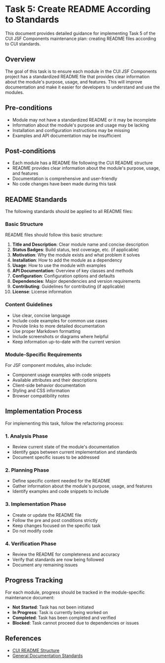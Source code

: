 # Task 5: Create README According to Standards

This document provides detailed guidance for implementing Task 5 of the CUI JSF Components maintenance plan: creating README files according to CUI standards.

## Overview

The goal of this task is to ensure each module in the CUI JSF Components project has a standardized README file that provides clear information about the module's purpose, usage, and features. This will improve documentation and make it easier for developers to understand and use the modules.

## Pre-conditions

- Module may not have a standardized README or it may be incomplete
- Information about the module's purpose and usage may be lacking
- Installation and configuration instructions may be missing
- Examples and API documentation may be insufficient

## Post-conditions

- Each module has a README file following the CUI README structure
- README provides clear information about the module's purpose, usage, and features
- Documentation is comprehensive and user-friendly
- No code changes have been made during this task

## README Standards

The following standards should be applied to all README files:

### Basic Structure

README files should follow this basic structure:

1. **Title and Description**: Clear module name and concise description
2. **Status Badges**: Build status, test coverage, etc. (if applicable)
3. **Motivation**: Why the module exists and what problem it solves
4. **Installation**: How to add the module as a dependency
5. **Usage**: How to use the module with examples
6. **API Documentation**: Overview of key classes and methods
7. **Configuration**: Configuration options and defaults
8. **Dependencies**: Major dependencies and version requirements
9. **Contributing**: Guidelines for contributing (if applicable)
10. **License**: License information

### Content Guidelines

- Use clear, concise language
- Include code examples for common use cases
- Provide links to more detailed documentation
- Use proper Markdown formatting
- Include screenshots or diagrams where helpful
- Keep information up-to-date with the current version

### Module-Specific Requirements

For JSF component modules, also include:

- Component usage examples with code snippets
- Available attributes and their descriptions
- Client-side behavior documentation
- Styling and CSS information
- Browser compatibility notes

## Implementation Process

For implementing this task, follow the refactoring process:

### 1. Analysis Phase

- Review current state of the module's documentation
- Identify gaps between current implementation and standards
- Document specific issues to be addressed

### 2. Planning Phase

- Define specific content needed for the README
- Gather information about the module's purpose, usage, and features
- Identify examples and code snippets to include

### 3. Implementation Phase

- Create or update the README file
- Follow the pre and post conditions strictly
- Keep changes focused on the specific task
- Do not modify code

### 4. Verification Phase

- Review the README for completeness and accuracy
- Verify that standards are now being followed
- Document any remaining issues

## Progress Tracking

For each module, progress should be tracked in the module-specific maintenance document:

- **Not Started**: Task has not been initiated
- **In Progress**: Task is currently being worked on
- **Completed**: Task has been completed and verified
- **Blocked**: Task cannot proceed due to dependencies or issues

## References

- [CUI README Structure](https://github.com/cuioss/cui-llm-rules/tree/main/standards/documentation/readme-structure.adoc)
- [General Documentation Standards](https://github.com/cuioss/cui-llm-rules/tree/main/standards/documentation/general-standard.adoc)